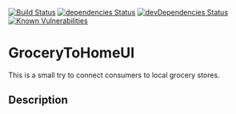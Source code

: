 [![Build Status](https://travis-ci.org/ankit95712/groceryToHomeUI.svg)](https://travis-ci.org/ankit95712/groceryToHomeUI) 
[![dependencies Status](https://david-dm.org/ankit95712/groceryToHomeUI.svg)](https://david-dm.org/ankit95712/groceryToHomeUI) 
[![devDependencies Status](https://david-dm.org/ankit95712/groceryToHomeUI/dev-status.svg)](https://david-dm.org/ankit95712/groceryToHomeUI?type=dev)
[![Known Vulnerabilities](https://snyk.io/test/github/ankit95712/groceryToHomeUI/badge.svg)](https://snyk.io/test/github/ankit95712/groceryToHomeUI)

# GroceryToHomeUI

This is a small try to connect consumers to local grocery stores.

## Description

